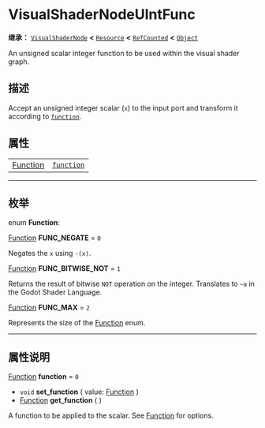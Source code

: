 <!-- ⚠ 请勿编辑本文件 ⚠ -->
<!-- 本文档使用脚本从 WeDot 引擎源码仓库生成。 -->
<!-- 生成脚本：https://github.com/WeDot-Engine/WeDot/tree/4.3/doc/tools/make_md.py； -->
<!-- 原文件：https://github.com/WeDot-Engine/WeDot/tree/4.3/doc/classes/VisualShaderNodeUIntFunc.xml。 -->

<div id="_class_visualshadernodeuintfunc"></div>

# VisualShaderNodeUIntFunc

**继承：** [`VisualShaderNode`](class_visualshadernode.md) **<** [`Resource`](class_resource.md) **<** [`RefCounted`](class_refcounted.md) **<** [`Object`](class_object.md)

An unsigned scalar integer function to be used within the visual shader graph.

## 描述

Accept an unsigned integer scalar (`x`) to the input port and transform it according to [`function`](class_visualshadernodeuintfunc.md#class_visualshadernodeuintfunc_property_function).

## 属性

|||
|:-:|:--|
| [Function](#enum_visualshadernodeuintfunc_function) | [`function`](class_visualshadernodeuintfunc.md#class_visualshadernodeuintfunc_property_function) | ``0`` |

<!-- rst-class:: classref-section-separator -->

---

## 枚举

<div id="_class_enum_visualshadernodeuintfunc_function"></div>

enum **Function**: <div id="enum_visualshadernodeuintfunc_function"></div>

<div id="_class_visualshadernodeuintfunc_constant_func_negate"></div>

[Function](#enum_visualshadernodeuintfunc_function) **FUNC_NEGATE** = ``0``

Negates the `x` using `-(x)`.

<div id="_class_visualshadernodeuintfunc_constant_func_bitwise_not"></div>

[Function](#enum_visualshadernodeuintfunc_function) **FUNC_BITWISE_NOT** = ``1``

Returns the result of bitwise `NOT` operation on the integer. Translates to `~a` in the Godot Shader Language.

<div id="_class_visualshadernodeuintfunc_constant_func_max"></div>

[Function](#enum_visualshadernodeuintfunc_function) **FUNC_MAX** = ``2``

Represents the size of the [Function](#enum_visualshadernodeuintfunc_function) enum.

<!-- rst-class:: classref-section-separator -->

---

## 属性说明

<div id="_class_visualshadernodeuintfunc_property_function"></div>

[Function](#enum_visualshadernodeuintfunc_function) **function** = ``0`` <div id="class_visualshadernodeuintfunc_property_function"></div>

- `void` **set_function** ( value: [Function](#enum_visualshadernodeuintfunc_function) )
- [Function](#enum_visualshadernodeuintfunc_function) **get_function** ( )

A function to be applied to the scalar. See [Function](#enum_visualshadernodeuintfunc_function) for options.

[^virtual]: 本方法通常需要用户覆盖才能生效。
[^const]: 本方法无副作用，不会修改该实例的任何成员变量。
[^vararg]: 本方法除了能接受在此处描述的参数外，还能够继续接受任意数量的参数。
[^constructor]: 本方法用于构造某个类型。
[^static]: 调用本方法无需实例，可直接使用类名进行调用。
[^operator]: 本方法描述的是使用本类型作为左操作数的有效运算符。
[^bitfield]: 这个值是由下列位标志构成位掩码的整数。
[^void]: 无返回值。

